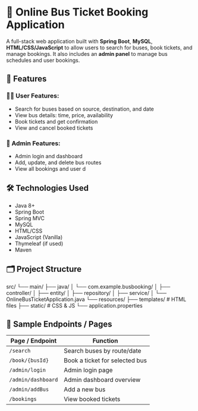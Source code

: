 # 🚌 Online Bus Ticket Booking Application

A full-stack web application built with **Spring Boot**, **MySQL**, **HTML/CSS/JavaScript** to allow users to search for buses, book tickets, and manage bookings. It also includes an **admin panel** to manage bus schedules and user bookings.

## 🚀 Features

### 🧑‍💼 User Features:
- Search for buses based on source, destination, and date
- View bus details: time, price, availability
- Book tickets and get confirmation
- View and cancel booked tickets

### 🔐 Admin Features:
- Admin login and dashboard
- Add, update, and delete bus routes
- View all bookings and user d

## 🛠️ Technologies Used

- Java 8+
- Spring Boot
- Spring MVC
- MySQL
- HTML/CSS
- JavaScript (Vanilla)
- Thymeleaf (if used)
- Maven

## 🗂️ Project Structure
src/
└── main/
├── java/
│ └── com.example.busbooking/
│ ├── controller/
│ ├── entity/
│ ├── repository/
│ ├── service/
│ └── OnlineBusTicketApplication.java
└── resources/
├── templates/ # HTML files
├── static/ # CSS & JS
└── application.properties

## 🔑 Sample Endpoints / Pages

| Page / Endpoint         | Function                              |
|--------------------------|----------------------------------------|
| `/search`               | Search buses by route/date             |
| `/book/{busId}`         | Book a ticket for selected bus         |
| `/admin/login`          | Admin login page                       |
| `/admin/dashboard`      | Admin dashboard overview               |
| `/admin/addBus`         | Add a new bus                          |
| `/bookings`             | View booked tickets                    |
